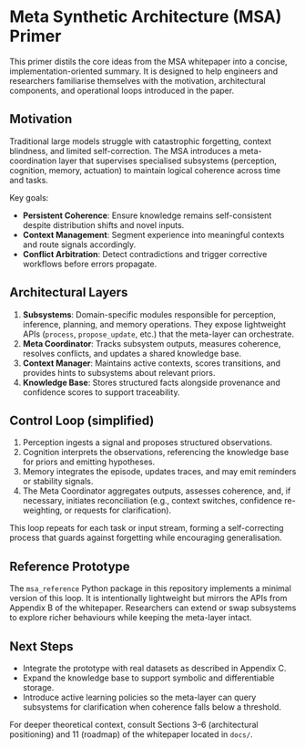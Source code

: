# Meta Synthetic Architecture (MSA) Primer

This primer distils the core ideas from the MSA whitepaper into a concise,
implementation-oriented summary.  It is designed to help engineers and
researchers familiarise themselves with the motivation, architectural
components, and operational loops introduced in the paper.

## Motivation

Traditional large models struggle with catastrophic forgetting, context
blindness, and limited self-correction.  The MSA introduces a meta-coordination
layer that supervises specialised subsystems (perception, cognition, memory,
actuation) to maintain logical coherence across time and tasks.

Key goals:

- **Persistent Coherence**: Ensure knowledge remains self-consistent despite
  distribution shifts and novel inputs.
- **Context Management**: Segment experience into meaningful contexts and
  route signals accordingly.
- **Conflict Arbitration**: Detect contradictions and trigger corrective
  workflows before errors propagate.

## Architectural Layers

1. **Subsystems**: Domain-specific modules responsible for perception,
   inference, planning, and memory operations.  They expose lightweight APIs
   (`process`, `propose_update`, etc.) that the meta-layer can orchestrate.
2. **Meta Coordinator**: Tracks subsystem outputs, measures coherence,
   resolves conflicts, and updates a shared knowledge base.
3. **Context Manager**: Maintains active contexts, scores transitions, and
   provides hints to subsystems about relevant priors.
4. **Knowledge Base**: Stores structured facts alongside provenance and
   confidence scores to support traceability.

## Control Loop (simplified)

1. Perception ingests a signal and proposes structured observations.
2. Cognition interprets the observations, referencing the knowledge base for
   priors and emitting hypotheses.
3. Memory integrates the episode, updates traces, and may emit reminders or
   stability signals.
4. The Meta Coordinator aggregates outputs, assesses coherence, and, if
   necessary, initiates reconciliation (e.g., context switches, confidence
   re-weighting, or requests for clarification).

This loop repeats for each task or input stream, forming a self-correcting
process that guards against forgetting while encouraging generalisation.

## Reference Prototype

The `msa_reference` Python package in this repository implements a minimal
version of this loop.  It is intentionally lightweight but mirrors the APIs
from Appendix B of the whitepaper.  Researchers can extend or swap
subsystems to explore richer behaviours while keeping the meta-layer intact.

## Next Steps

- Integrate the prototype with real datasets as described in Appendix C.
- Expand the knowledge base to support symbolic and differentiable storage.
- Introduce active learning policies so the meta-layer can query subsystems
  for clarification when coherence falls below a threshold.

For deeper theoretical context, consult Sections 3–6 (architectural
positioning) and 11 (roadmap) of the whitepaper located in `docs/`.
